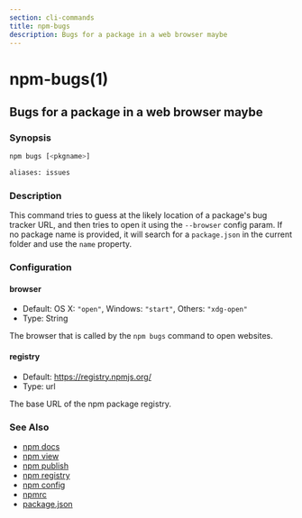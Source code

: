```yaml
---
section: cli-commands
title: npm-bugs
description: Bugs for a package in a web browser maybe
---
```


# npm-bugs(1)

## Bugs for a package in a web browser maybe

### Synopsis
```bash
npm bugs [<pkgname>]

aliases: issues
```

### Description

This command tries to guess at the likely location of a package's
bug tracker URL, and then tries to open it using the `--browser`
config param. If no package name is provided, it will search for
a `package.json` in the current folder and use the `name` property.

### Configuration

#### browser

* Default: OS X: `"open"`, Windows: `"start"`, Others: `"xdg-open"`
* Type: String

The browser that is called by the `npm bugs` command to open websites.

#### registry

* Default: https://registry.npmjs.org/
* Type: url

The base URL of the npm package registry.


### See Also

* [npm docs](/cli-commands/npm-docs)
* [npm view](/cli-commands/npm-view)
* [npm publish](/cli-commands/npm-publish)
* [npm registry](/using-npm/registry)
* [npm config](/cli-commands/npm-config)
* [npmrc](/configuring-npm/npmrc)
* [package.json](/configuring-npm/package-json)
